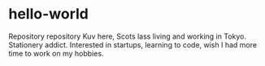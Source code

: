 # hello-world
Repository repository
Kuv here, Scots lass living and working in Tokyo.
Stationery addict. 
Interested in startups, learning to code, wish I had more time to work on my hobbies. 
